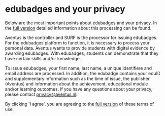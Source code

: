 # edubadges and your privacy

Below are the most important points about edubadges and your privacy. In the [full version](https://raw.githubusercontent.com/edubadges/privacy/master/mbo/aventus/edubadges-formal-text-en.md) detailed information about this processing can be found.

Aventus is the controller and SURF is the processor for issuing edubadges. For the edubadges platform to function, it is necessary to process your personal data. Aventus wants to provide students with digital evidence by awarding edubadges. With edubadges, students can demonstrate that they have certain skills and/or knowledge.

To issue edubadges, your first name, last name, a unique identifiere and email address are processed. In addition, the edubadge contains your eduID and supplementary information such as the time of issue, the publisher (Aventus) and information about the achievement, educational module and/or learning outcomes. If you have any questions about your privacy, please contact [privacy@aventus.nl](mailto:privacy@aventus.nl). 

By clicking 'I agree', you are agreeing to the [full version](https://raw.githubusercontent.com/edubadges/privacy/master/mbo/aventus/edubadges-formal-text-en.md) of these terms of use.
